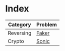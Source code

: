 # Index

Category | Problem
--------|--------
Reversing | [Faker](https://github.com/b0th/CTF/tree/master/TUCTF2019/faker)
Crypto | [Sonic](https://github.com/b0th/CTF/tree/master/TUCTF2019/Sonic)

